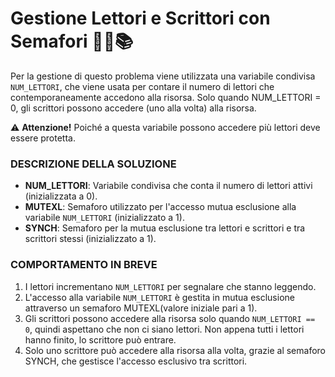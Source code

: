 # Gestione Lettori e Scrittori con Semafori 🚶‍♂️📚

Per la gestione di questo problema viene utilizzata una variabile condivisa `NUM_LETTORI`, che viene usata per contare il numero di lettori che contemporaneamente accedono alla risorsa.
Solo quando NUM_LETTORI = 0, gli scrittori possono accedere (uno alla volta) alla risorsa.

⚠️ **Attenzione!** Poiché a questa variabile possono accedere più lettori deve essere protetta.

### DESCRIZIONE DELLA SOLUZIONE

- **NUM_LETTORI**: Variabile condivisa che conta il numero di lettori attivi (inizializzata a 0).
- **MUTEXL**: Semaforo utilizzato per l'accesso mutua esclusione alla variabile `NUM_LETTORI` (inizializzato a 1).
- **SYNCH**: Semaforo per la mutua esclusione tra lettori e scrittori e tra scrittori stessi (inizializzato a 1).

### COMPORTAMENTO IN BREVE

1. I lettori incrementano `NUM_LETTORI` per segnalare che stanno leggendo.
2. L'accesso alla variabile `NUM_LETTORI` è gestita in mutua esclusione attraverso un semaforo MUTEXL(valore iniziale pari a 1).
3. Gli scrittori possono accedere alla risorsa solo quando `NUM_LETTORI == 0`, quindi aspettano che non ci siano lettori. Non appena tutti i lettori hanno finito, lo scrittore può entrare.
4. Solo uno scrittore può accedere alla risorsa alla volta, grazie al semaforo SYNCH, che gestisce l'accesso esclusivo tra scrittori.



